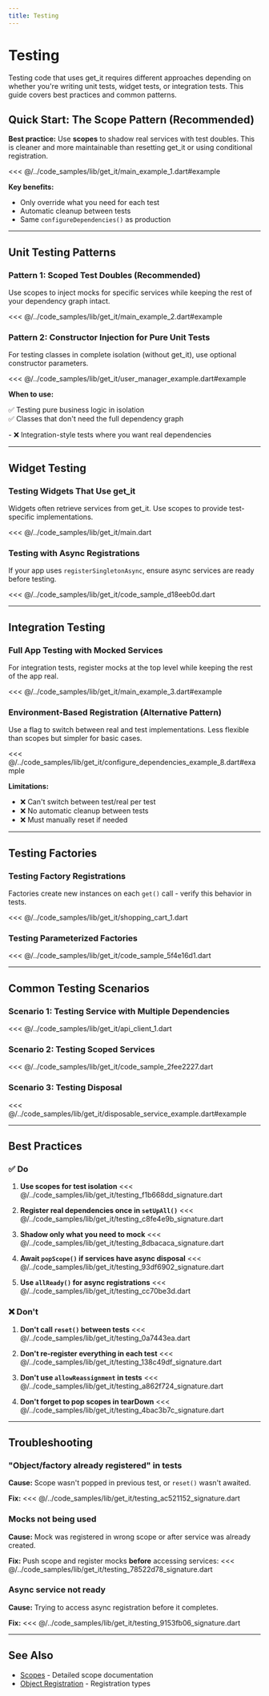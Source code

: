 ```yaml
---
title: Testing
---
```


# Testing

Testing code that uses get_it requires different approaches depending on whether you're writing unit tests, widget tests, or integration tests. This guide covers best practices and common patterns.

## Quick Start: The Scope Pattern (Recommended)

**Best practice:** Use **scopes** to shadow real services with test doubles. This is cleaner and more maintainable than resetting get_it or using conditional registration.


<<< @/../code_samples/lib/get_it/main_example_1.dart#example

**Key benefits:**
- Only override what you need for each test
- Automatic cleanup between tests
- Same `configureDependencies()` as production

---

## Unit Testing Patterns

### Pattern 1: Scoped Test Doubles (Recommended)

Use scopes to inject mocks for specific services while keeping the rest of your dependency graph intact.


<<< @/../code_samples/lib/get_it/main_example_2.dart#example

### Pattern 2: Constructor Injection for Pure Unit Tests

For testing classes in complete isolation (without get_it), use optional constructor parameters.


<<< @/../code_samples/lib/get_it/user_manager_example.dart#example

**When to use:**
<ul style="list-style: none; padding-left: 0;">
  <li style="padding-left: 1.5em; text-indent: -1.5em;">✅ Testing pure business logic in isolation</li>
  <li style="padding-left: 1.5em; text-indent: -1.5em;">✅ Classes that don't need the full dependency graph</li>
</ul>
- ❌ Integration-style tests where you want real dependencies

---

## Widget Testing

### Testing Widgets That Use get_it

Widgets often retrieve services from get_it. Use scopes to provide test-specific implementations.


<<< @/../code_samples/lib/get_it/main.dart

### Testing with Async Registrations

If your app uses `registerSingletonAsync`, ensure async services are ready before testing.


<<< @/../code_samples/lib/get_it/code_sample_d18eeb0d.dart

---

## Integration Testing

### Full App Testing with Mocked Services

For integration tests, register mocks at the top level while keeping the rest of the app real.


<<< @/../code_samples/lib/get_it/main_example_3.dart#example

### Environment-Based Registration (Alternative Pattern)

Use a flag to switch between real and test implementations. Less flexible than scopes but simpler for basic cases.


<<< @/../code_samples/lib/get_it/configure_dependencies_example_8.dart#example

**Limitations:**
- ❌ Can't switch between test/real per test
- ❌ No automatic cleanup between tests
- ❌ Must manually reset if needed

---

## Testing Factories

### Testing Factory Registrations

Factories create new instances on each `get()` call - verify this behavior in tests.


<<< @/../code_samples/lib/get_it/shopping_cart_1.dart

### Testing Parameterized Factories


<<< @/../code_samples/lib/get_it/code_sample_5f4e16d1.dart

---

## Common Testing Scenarios

### Scenario 1: Testing Service with Multiple Dependencies


<<< @/../code_samples/lib/get_it/api_client_1.dart

### Scenario 2: Testing Scoped Services


<<< @/../code_samples/lib/get_it/code_sample_2fee2227.dart

### Scenario 3: Testing Disposal


<<< @/../code_samples/lib/get_it/disposable_service_example.dart#example

---

## Best Practices

### ✅ Do

1. **Use scopes for test isolation**
   <<< @/../code_samples/lib/get_it/testing_f1b668dd_signature.dart


2. **Register real dependencies once in `setUpAll()`**
   <<< @/../code_samples/lib/get_it/testing_c8fe4e9b_signature.dart


3. **Shadow only what you need to mock**
   <<< @/../code_samples/lib/get_it/testing_8dbacaca_signature.dart


4. **Await `popScope()` if services have async disposal**
   <<< @/../code_samples/lib/get_it/testing_93df6902_signature.dart


5. **Use `allReady()` for async registrations**
   <<< @/../code_samples/lib/get_it/testing_cc70be3d.dart


### ❌ Don't

1. **Don't call `reset()` between tests**
   <<< @/../code_samples/lib/get_it/testing_0a7443ea.dart


2. **Don't re-register everything in each test**
   <<< @/../code_samples/lib/get_it/testing_138c49df_signature.dart


3. **Don't use `allowReassignment` in tests**
   <<< @/../code_samples/lib/get_it/testing_a862f724_signature.dart


4. **Don't forget to pop scopes in tearDown**
   <<< @/../code_samples/lib/get_it/testing_4bac3b7c_signature.dart


---

## Troubleshooting

### "Object/factory already registered" in tests

**Cause:** Scope wasn't popped in previous test, or `reset()` wasn't awaited.

**Fix:**
<<< @/../code_samples/lib/get_it/testing_ac521152_signature.dart


### Mocks not being used

**Cause:** Mock was registered in wrong scope or after service was already created.

**Fix:** Push scope and register mocks **before** accessing services:
<<< @/../code_samples/lib/get_it/testing_78522d78_signature.dart


### Async service not ready

**Cause:** Trying to access async registration before it completes.

**Fix:**
<<< @/../code_samples/lib/get_it/testing_9153fb06_signature.dart


---

## See Also

- [Scopes](/documentation/get_it/scopes) - Detailed scope documentation
- [Object Registration](/documentation/get_it/object_registration) - Registration types

